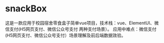 # snackBox
这是一款应用于校园宿舍零食盒子简单vue项目，技术栈：vue、ElementUI、微信支付(H5网页支付、微信公众号支付 两种支付场景）。
应用中难点：微信支付(H5网页支付、微信公众号支付）场景理解及前后端数据效验。
